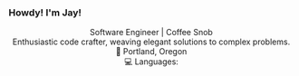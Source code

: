 
  ### Howdy! I'm Jay!
<div align="center">
  Software Engineer | Coffee Snob
  <br>Enthusiastic code crafter, weaving elegant solutions to complex problems.
  <br>🌲 Portland, Oregon 
  <br>💻 Languages:
  
</div>

<!--
**jaysabe/jaysabe** is a ✨ _special_ ✨ repository because its `README.md` (this file) appears on your GitHub profile.

Here are some ideas to get you started:

- 🔭 I’m currently working on ...
- 🌱 I’m currently learning ...
- 👯 I’m looking to collaborate on ...
- 🤔 I’m looking for help with ...
- 💬 Ask me about ...
- 📫 How to reach me: ...
- 😄 Pronouns: ...
- ⚡ Fun fact: ...
-->
